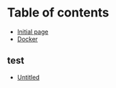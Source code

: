 # Table of contents

* [Initial page](README.md)
* [Docker](docker.md)

## test

* [Untitled](test/untitled.md)

